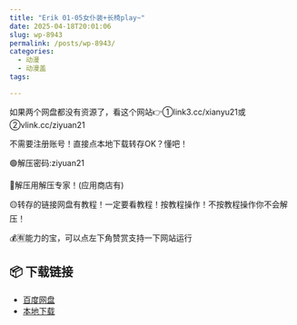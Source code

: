```yaml
---
title: "Erik 01-05女仆装+长椅play~"
date: 2025-04-18T20:01:06
slug: wp-8943
permalink: /posts/wp-8943/
categories:
  - 动漫
  - 动漫盖
tags:

---
```


如果两个网盘都没有资源了，看这个网站👉①link3.cc/xianyu21或②vlink.cc/ziyuan21

不需要注册账号！直接点本地下载转存OK？懂吧！

🟢解压密码:ziyuan21

🔵解压用解压专家！(应用商店有)

🟡转存的链接网盘有教程！一定要看教程！按教程操作！不按教程操作你不会解压！

💰🈶能力的宝，可以点左下角赞赏支持一下网站运行

## 📦 下载链接
- [百度网盘](https://blziyuan21.com/pay-download/8943?key=d5ebde3078&down_id=0)
- [本地下载](https://blziyuan21.com/pay-download/8943?key=d5ebde3078&down_id=1)


